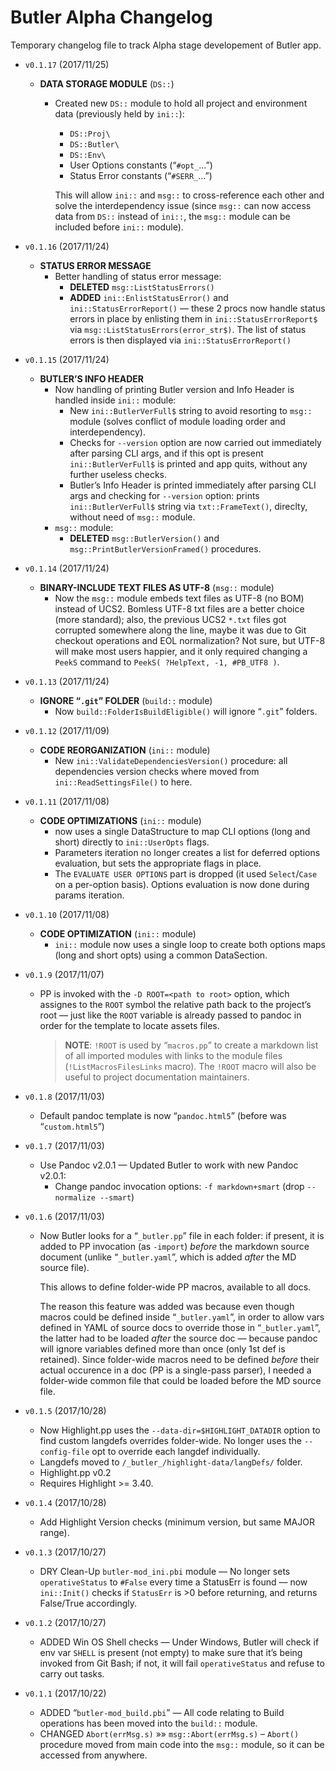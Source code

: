 # Butler Alpha Changelog

Temporary changelog file to track Alpha stage developement of Butler app.

  - `v0.1.17` (2017/11/25)
    
      - **DATA STORAGE MODULE** (`DS::`)
          - Created new `DS::` module to hold all project and environment data (previously held by `ini::`):
            
              - `DS::Proj\`
              - `DS::Butler\`
              - `DS::Env\`
              - User Options constants (“`#opt_`…”)
              - Status Error constants (“`#SERR_`…”)
            
            This will allow `ini::` and `msg::` to cross-reference each other and solve the interdependency issue (since `msg::` can now access data from `DS::` instead of `ini::`, the `msg::` module can be included before `ini::` module).

  - `v0.1.16` (2017/11/24)
    
      - **STATUS ERROR MESSAGE**
          - Better handling of status error message:
              - **DELETED** `msg::ListStatusErrors()`
              - **ADDED** `ini::EnlistStatusError()` and `ini::StatusErrorReport()` — these 2 procs now handle status errors in place by enlisting them in `ini::StatusErrorReport$` via `msg::ListStatusErrors(error_str$)`. The list of status errors is then displayed via `ini::StatusErrorReport()`

  - `v0.1.15` (2017/11/24)
    
      - **BUTLER’S INFO HEADER**
          - Now handling of printing Butler version and Info Header is handled inside `ini::` module:
              - New `ini::ButlerVerFull$` string to avoid resorting to `msg::` module (solves conflict of module loading order and interdependency).
            <!-- end list -->
              - Checks for `--version` option are now carried out immediately after parsing CLI args, and if this opt is present `ini::ButlerVerFull$` is printed and app quits, without any further useless checks.
              - Butler’s Info Header is printed immediately after parsing CLI args and checking for `--version` option: prints `ini::ButlerVerFull$` string via `txt::FrameText()`, direclty, without need of `msg::` module.
          - `msg::` module:
              - **DELETED** `msg::ButlerVersion()` and `msg::PrintButlerVersionFramed()` procedures.

  - `v0.1.14` (2017/11/24)
    
      - **BINARY-INCLUDE TEXT FILES AS UTF-8** (`msg::` module)
          - Now the `msg::` module embeds text files as UTF-8 (no BOM) instead of UCS2. Bomless UTF-8 txt files are a better choice (more standard); also, the previous UCS2 `*.txt` files got corrupted somewhere along the line, maybe it was due to Git checkout operations and EOL normalization? Not sure, but UTF-8 will make most users happier, and it only required changing a `PeekS` command to `PeekS( ?HelpText, -1, #PB_UTF8 )`.

  - `v0.1.13` (2017/11/24)
    
      - **IGNORE “`.git`” FOLDER** (`build::` module)
          - Now `build::FolderIsBuildEligible()` will ignore “`.git`” folders.

  - `v0.1.12` (2017/11/09)
    
      - **CODE REORGANIZATION** (`ini::` module)
          - New `ini::ValidateDependenciesVersion()` procedure: all dependencies version checks where moved from `ini::ReadSettingsFile()` to here.

  - `v0.1.11` (2017/11/08)
    
      - **CODE OPTIMIZATIONS** (`ini::` module)
          - now uses a single DataStructure to map CLI options (long and short) directly to `ini::UserOpts` flags.
          - Parameters iteration no longer creates a list for deferred options evaluation, but sets the appropriate flags in place.
          - The `EVALUATE USER OPTIONS` part is dropped (it used `Select`/`Case` on a per-option basis). Options evaluation is now done during params iteration.

  - `v0.1.10` (2017/11/08)
    
      - **CODE OPTIMIZATION** (`ini::` module)
          - `ini::` module now uses a single loop to create both options maps (long and short opts) using a common DataSection.

  - `v0.1.9` (2017/11/07)
    
      - PP is invoked with the `-D ROOT=<path to root>` option, which assignes to the `ROOT` symbol the relative path back to the project’s root — just like the `ROOT` variable is already passed to pandoc in order for the template to locate assets files.
        
        > **NOTE**: `!ROOT` is used by “`macros.pp`” to create a markdown list of all imported modules with links to the module files (`!ListMacrosFilesLinks` macro). The `!ROOT` macro will also be useful to project documentation maintainers.

  - `v0.1.8` (2017/11/03)
    
      - Default pandoc template is now “`pandoc.html5`” (before was “`custom.html5`”)

  - `v0.1.7` (2017/11/03)
    
      - Use Pandoc v2.0.1 — Updated Butler to work with new Pandoc v2.0.1:
          - Change pandoc invocation options: `-f markdown+smart` (drop `--normalize --smart`)

  - `v0.1.6` (2017/11/03)
    
      - Now Butler looks for a “`_butler.pp`” file in each folder: if present, it is added to PP invocation (as `-import`) *before* the markdown source document (unlike “`_butler.yaml`”, which is added *after* the MD source file).
        
        This allows to define folder-wide PP macros, available to all docs.
        
        The reason this feature was added was because even though macros could be defined inside “`_butler.yaml`”, in order to allow vars defined in YAML of source docs to override those in “`_butler.yaml`”, the latter had to be loaded *after* the source doc — because pandoc will ignore variables defined more than once (only 1st def is retained). Since folder-wide macros need to be defined *before* their actual occurence in a doc (PP is a single-pass parser), I needed a folder-wide common file that could be loaded before the MD source file.

  - `v0.1.5` (2017/10/28)
    
      - Now Highlight.pp uses the `--data-dir=$HIGHLIGHT_DATADIR` option to find custom langdefs overrides folder-wide. No longer uses the `--config-file` opt to override each langdef individually.
      - Langdefs moved to `/_butler_/highlight-data/langDefs/` folder.
      - Highlight.pp v0.2
      - Requires Highlight \>= 3.40.

  - `v0.1.4` (2017/10/28)
    
      - Add Highlight Version checks (minimum version, but same MAJOR range).

  - `v0.1.3` (2017/10/27)
    
      - DRY Clean-Up `butler-mod_ini.pbi` module — No longer sets `operativeStatus` to `#False` every time a StatusErr is found — now `ini::Init()` checks if `StatusErr` is \>0 before returning, and returns False/True accordingly.

  - `v0.1.2` (2017/10/27)
    
      - ADDED Win OS Shell checks — Under Windows, Butler will check if env var `SHELL` is present (not empty) to make sure that it’s being invoked from Git Bash; if not, it will fail `operativeStatus` and refuse to carry out tasks.

  - `v0.1.1` (2017/10/22)
    
      - ADDED “`butler-mod_build.pbi`” — All code relating to Build operations has been moved into the `build::` module.
      - CHANGED `Abort(errMsg.s)` »» `msg::Abort(errMsg.s)` – `Abort()` procedure moved from main code into the `msg::` module, so it can be accessed from anywhere.
